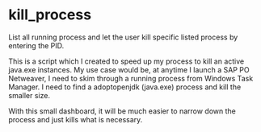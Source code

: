 # kill_process
List all running process and let the user kill specific listed process by entering the PID.

This is a script which I created to speed up my process to kill an active java.exe instances. My use case would be, at anytime I launch a SAP PO Netweaver, I need to skim through a running process from Windows Task Manager. I need to find a adoptopenjdk (java.exe) process and kill the smaller size. 

With this small dashboard, it will be much easier to narrow down the process and just kills what is necessary. 
